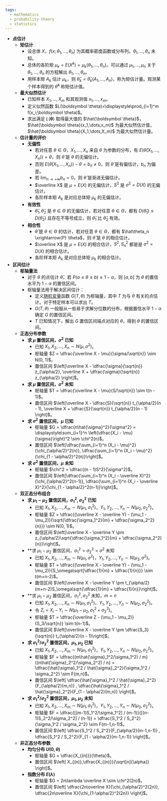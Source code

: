 ```yaml
---
tags:
  - mathematics
  - probability-theory
  - statistics
---
```

- **点估计**
    - **矩估计**
        - 设总体 $X$，$f(x;\theta_1,\dots,\theta_n)$ 为其概率密度函数或分布列。$\theta_1,\dots,\theta_n$ 未知。
        - 总体的各阶矩 $\mu_k = E(X^k) = \mu_k(\theta_1,\dots,\theta_n)$。可以通过 $\mu_1,\dots,\mu_n$ 关于 $\theta_1,\dots,\theta_n$ 的方程解出 $\theta_1,\dots,\theta_n$。
        - 用样本矩 $A_k$ 估计 $\mu_k$，则 $\hat \theta_k = \hat \theta_k(A_1,\dots,A_n)$，称为矩估计量。观测某个样本得到的 $\hat \theta^k$ 称矩估计值。
    - **最大似然估计**
        - 已知样本 $X_1,\dots,X_m$ 和其观测值 $x_1,\dots,x_m$。
        - 定义似然函数 $L(\boldsymbol \theta)=\displaystyle\prod_{i=1}^m f(x_i;\boldsymbol \theta)$。
        - 求出满足 $L(\boldsymbol \theta)$ 取得最大值的 $\hat{\boldsymbol \theta}$，$\hat{\boldsymbol \theta}(x_1,\dots,x_m)$ 为最大似然估计值，$\hat{\boldsymbol \theta}(X_1,\dots,X_m)$ 为最大似然估计量。
    - **估计量的评价**
        - **无偏性**
            - 若对任意 $\theta\in \Theta$，$X_1,\dots,X_n$ 来自 $\theta$ 为参数的分布，有 $E(\hat \theta(X_1,\dots,X_n)) = \theta$，则 $\hat \theta$ 是 $\theta$ 的无偏估计。
            - 否则 $E(\hat \theta(X_1,\dots,X_n)) - \theta = b_n \ne 0$，则 $\hat \theta$ 是有偏估计，$b_n$ 为偏差。
            - 若 $\displaystyle\lim_{n\to +\infty} b_n = 0$，则 $\hat \theta$ 是渐进无偏估计。
            - $\overline X$ 是 $\mu=E(X)$ 的无偏估计，$S^2$ 是 $\sigma^2=D(X)$ 的无偏估计。
            - 各阶样本矩 $A_k$ 是对应总体矩 $\mu_k$ 的无偏估计。
        - **有效性**
            - $\hat \theta_1,\hat\theta_2$ 是 $\theta\in \Theta$ 的无偏估计，若对任意 $\theta\in\Theta$，都有 $D(\hat\theta_1) \le D(\hat\theta_2)$ 且存在不等号成立，则 $\hat \theta_1$ 比 $\hat\theta_2$ 有效。
        - **相合性**
            - $\hat\theta$ 是 $\theta\in\Theta$ 的估计，若对任意 $\theta\in\Theta$，都有 $\hat\theta_n \xrightarrow{P} \theta$，则 $\hat\theta$ 是 $\theta$ 的相合估计。
            - $\overline X$ 是 $\mu=E(X)$ 的相合估计，$S^2,S_n^2$ 都是是 $\sigma^2=D(X)$ 的相合估计。
            - 各阶样本矩 $A_k$ 是对应总体矩 $\mu_k$ 的相合估计。
- **区间估计**
    - **枢轴量法**
        - 对于 $\theta$ 的点估计 $\hat\theta$，若 $P(a\le \theta\le b) \ge 1-\alpha$，则 $[a,b]$ 为 $\theta$ 的置信水平为 $1-\alpha$ 的置信区间。
        - 枢轴量法用于解决区间估计：
            - 定义[随机变量](/pages/mathematics/probability-theory/random-variable.md)函数 $G(T,\theta)$ 为枢轴量，其中 $T$ 为与 $\theta$ 有关的点估计。对于特定样本可以求出 $T$。
            - $G(T,\theta)$ 一般服从一些易于求解分位数的分布，根据置信水平 $1-\alpha$ 确定 $G$ 的置信区间。
            - $T$ 已知情况下，解出 $G$ 置信区间端点对应的 $\theta$，得到 $\theta$ 的置信区间。
    - **正态分布参数**
        - **求 $\mu$ 置信区间，$\sigma^2$ 已知**
            - 已知 $X_1,X_2,\dots,X_n \sim N(\mu, \sigma^2)$。
            - 枢轴量 $Z = \dfrac{\overline X - \mu}{\sigma/\sqrt{n}} \sim N(0, 1)$。
            - 置信区间 $\left[\overline X - \dfrac{\sigma}{\sqrt{n}} z_{\alpha/2}, \overline X + \dfrac{\sigma}{\sqrt{n}} z_{\alpha/2} \right]$。
        - **求 $\mu$ 置信区间，$\sigma^2$ 未知**
            - 枢轴量 $T = \dfrac{\overline X - \mu}{S/\sqrt{n}} \sim t(n - 1)$。
            - 置信区间 $\left[\overline X - \dfrac{S}{\sqrt{n}} t_{\alpha/2}(n - 1), \overline X + \dfrac{S}{\sqrt{n}} t_{\alpha/2}(n - 1) \right]$。
        - **求 $\sigma^2$ 置信区间，$\mu$ 已知**
            - 枢轴量 $G = \dfrac{n\hat{\sigma}^2}{\sigma^2} = \displaystyle\sum_{i=1}^n \left(\dfrac{X_i - \mu}{\sigma}\right)^2 \sim \chi^2(n)$。
            - 置信区间 $\left[\dfrac{\sum_{i=1}^n (X_i - \mu)^2}{\chi_{\alpha/2}^2(n)}, \dfrac{\sum_{i=1}^n (X_i - \mu)^2}{\chi_{1 - \alpha/2}^2(n)}\right]$。
        - **求 $\sigma^2$ 置信区间，$\mu$ 未知**
            - 枢轴量 $\chi^2 = \dfrac{(n - 1)S^2}{\sigma^2}$。
            - 置信区间 $\left[\dfrac{\sum_{i=1}^n (X_i - \overline X)^2}{\chi_{\alpha/2}^2(n-1)}, \dfrac{\sum_{i=1}^n (X_i - \overline X)^2}{\chi_{1 - \alpha/2}^2(n-1)}\right]$。
    - **双正态分布组合**
        - **求 $\mu_1-\mu_2$ 置信区间，$\sigma_1^2,\sigma_2^2$ 已知**
            - 已知 $X_1,X_2,\dots,X_m \sim N(\mu_1, \sigma_1^2)$，$Y_1,Y_2,\dots,Y_n \sim N(\mu_2, \sigma_2^2)$。
            - 枢轴量 $Z = \dfrac{(\overline X - \overline Y) - (\mu_1 - \mu_2)}{\sqrt{\dfrac{\sigma_1^2}{m} + \dfrac{\sigma_2^2}{n}}} \sim N(0, 1)$。
            - 置信区间 $\left[\overline X - \overline Y \pm z_{\alpha/2}\sqrt{\dfrac{\sigma_1^2}{m} + \dfrac{\sigma_2^2}{n}}\right]$。
        - **求 $\mu_1-\mu_2$ 置信区间，$\sigma_1^2=\sigma_2^2=\sigma^2$ 未知
            - 已知 $X_1,X_2,\dots,X_m \sim N(\mu_1, \sigma^2)$，$Y_1,Y_2,\dots,Y_n \sim N(\mu_2, \sigma^2)$。
            - 枢轴量 $T = \dfrac{(\overline X - \overline Y) - (\mu_1 - \mu_2)}{S_\omega\sqrt{\dfrac{1}{m} + \dfrac{1}{n}}} \sim t(m+n-2)$。
            - 置信区间 $\left[\overline X - \overline Y \pm t_{\alpha/2}(m+n-2)S_\omega\sqrt{\dfrac{1}{m} + \dfrac{1}{n}}\right]$。
        - **求 $\mu_1-\mu_2$ 置信区间，$\sigma_1^2,\sigma_2^2$ 未知，$m=n$
            - 已知 $X_1,X_2,\dots,X_n \sim N(\mu_1, \sigma_1^2)$，$Y_1,Y_2,\dots,Y_n \sim N(\mu_2, \sigma_2^2)$。
            - 令 $Z_i = X_i - Y_i \sim N(\mu_1 - \mu_2, \sigma_1^2 + \sigma_2^2)$。
            - 枢轴量 $T = \dfrac{\overline Z - (\mu_1 - \mu_2)}{S_3/\sqrt{n}} \sim t(n-1)$。
            - 置信区间 $\left[\overline X - \overline Y \pm \dfrac{S_3}{\sqrt{n}} t_{\alpha/2}(n - 1)\right]$。
        - **求 $\sigma_1^2/\sigma_2^2$ 置信区间，$\mu_1,\mu_2$ 已知**
            - 已知 $X_1,X_2,\dots,X_m \sim N(\mu_1, \sigma_1^2)$，$Y_1,Y_2,\dots,Y_n \sim N(\mu_2, \sigma_2^2)$。
            - 枢轴量 $F = \dfrac{(m\hat{\sigma}_1^2/\sigma_1^2) / m}{(n\hat{\sigma}_2^2/\sigma_2^2) / n} = \dfrac{\hat{\sigma}_1^2 / \hat{\sigma}_2^2}{\sigma_1^2 / \sigma_2^2} \sim F(m,n)$。
            - 置信区间 $\left[ \dfrac{\hat{\sigma}_1^2 / \hat{\sigma}_2^2}{F_{\alpha/2}(m,n)} , \dfrac{\hat{\sigma}_1^2 / \hat{\sigma}_2^2}{F_{1 - \alpha/2}(m,n)} \right]$。
        - **求 $\sigma_1^2/\sigma_2^2$ 置信区间，$\mu_1,\mu_2$ 未知**
            - 已知 $X_1,X_2,\dots,X_m \sim N(\mu_1, \sigma_1^2)$，$Y_1,Y_2,\dots,Y_n \sim N(\mu_2, \sigma_2^2)$。
            - 枢轴量 $F = \dfrac{[(m-1)S_1^2/\sigma_1^2] / (m-1)}{[(n-1)S_2^2/\sigma_2^2] / (n-1)} = \dfrac{S_1^2 / S_2^2}{\sigma_1^2 / \sigma_2^2} \sim F(m-1,n-1)$。
            - 置信区间 $\left[ \dfrac{S_1^2 / S_2^2}{F_{\alpha/2}(m-1,n-1)} , \dfrac{S_1^2 / S_2^2}{F_{1 - \alpha/2}(m-1,n-1)} \right]$。
    - **非正态分布参数**
        - **均匀分布 $U(0,\theta)$**
            - 枢轴量 $G = \dfrac{X_{(n)}}{\theta}$。
            - 置信区间 $\left[ X_{(n)},\dfrac{X_{(n)}}{\sqrt[n]{\alpha}} \right]$。
        - **指数分布 $E(\lambda)$**
            - 枢轴量 $G = 2n\lambda \overline X \sim \chi^2(2n)$。
            - 置信区间 $\left[ \dfrac{2n\overline X}{\chi_{\alpha/2}^2(2n)}, \dfrac{2n\overline X}{\chi_{1-\alpha/2}^2(2n)} \right]$。
